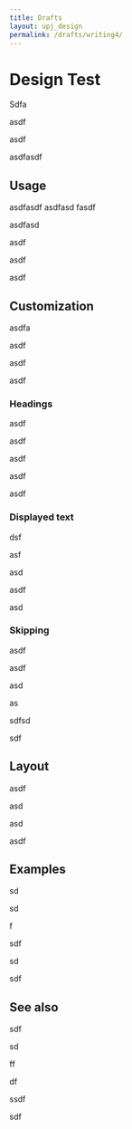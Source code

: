 ```yaml
---
title: Drafts
layout: upj_design
permalink: /drafts/writing4/
---
```


# Design Test

Sdfa

asdf

asdf

asdfasdf

## Usage

asdfasdf
asdfasd
fasdf

asdfasd

asdf

asdf

asdf

## Customization

asdfa

asdf

asdf

asdf

### Headings

asdf

asdf

asdf

asdf

asdf

### Displayed text

dsf

asf

asd

asdf

asd

### Skipping

asdf

asdf

asd

as

sdfsd

sdf

## Layout

asdf

asd

asd

asdf

## Examples

sd

sd

f

sdf

sd

sdf

## See also

sdf

sd

ff

df

ssdf

sdf